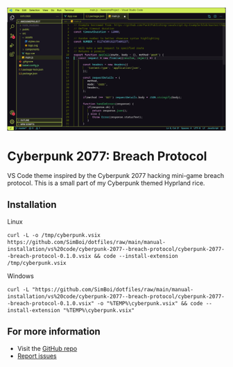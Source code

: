![image](https://github.com/SimBoi/dotfiles/blob/main/manual-installation/vs%20code/cyberpunk-2077--breach-protocol/snapshot_2025-09-02_20-05-49.png)

# Cyberpunk 2077: Breach Protocol

VS Code theme inspired by the Cyberpunk 2077 hacking mini-game breach protocol. This is a small part of my Cyberpunk themed Hyprland rice.

## Installation

Linux

```shell
curl -L -o /tmp/cyberpunk.vsix https://github.com/SimBoi/dotfiles/raw/main/manual-installation/vs%20code/cyberpunk-2077--breach-protocol/cyberpunk-2077--breach-protocol-0.1.0.vsix && code --install-extension /tmp/cyberpunk.vsix
```

Windows

```shell
curl -L "https://github.com/SimBoi/dotfiles/raw/main/manual-installation/vs%20code/cyberpunk-2077--breach-protocol/cyberpunk-2077--breach-protocol-0.1.0.vsix" -o "%TEMP%\cyberpunk.vsix" && code --install-extension "%TEMP%\cyberpunk.vsix"
```

## For more information

* Visit the [GitHub repo](https://github.com/SimBoi/dotfiles/tree/main/manual-installation/vs%20code/cyberpunk-2077--breach-protocol)
* [Report issues](https://github.com/SimBoi/dotfiles/issues)
